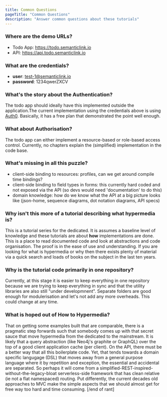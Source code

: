 ```yaml
---
title: Common Questions
pageTitle: "Common Questions"
description: "Answer common questions about these tutorials"
---
```


### Where are the demo URLs?

* Todo App: https://todo.semanticlink.io
* API: https://api.todo.semanticlink.io

### What are the credentials?

* **user**: test-1@semanticlink.io
* **password**: 1234qwerZXCV

### What's the story about the Authentication?

The todo app should ideally have this implemented outside the application.The current implementation using the credentials above is using [Auth0](https://auth0.com). Basically, it has a free plan that demonstrated the point well enough.

### What about Authorisation?

The todo app can either implement a resource-based or role-based access control. Currently, no chapters explain the (simplified) implementation in the code base.

### What's missing in all this puzzle?

- client-side binding to resources: profiles, can we get around compile time bindings?
- client-side binding to field types in forms: this currently hard coded and not exposed via the API (so devs would need 'documentation' to do this)
- domain knowledge: how do we know what the API at a big picture looks like (json-home, sequence diagrams, dot notation diagrams, API specs)

### Why isn't this more of a tutorial describing what hypermedia is?

This is a tutorial series for the dedicated. It is assumes a baseline level of knowledge and these tutorials are about **how** implementations are done. This is a place to read documented code and look at abstractions and code organisation. The proof is in the ease of use and understanding. If you are looking for what is hypermedia or why then there exists plenty of material via a quick search and loads of books on the subject in the last ten years.

### Why is the tutorial code primarily in one repository?

Currently, at this stage it is easier to keep everything in one repository because we are trying to keep everything in sync and that the utility libraries are also still "under developmnent". Separate folders are good enough for modulerisation and let's not add any more overheads. This could change at any time.

### What is hoped out of __How to Hypermedia__?

That on getting some examples built that are comparable, there is a pragmatic step forwards such that somebody comes up with that secret sauce that move hypermedia from the dedicated to the mainstream. It is likely that a query abstraction (like Neo4j's graphite or GraphQL) over the top of a good client application cache (per client). On the API, there must be a better way that all this boilerplate code. Yet, that tends towards a domain specific langugage (DSL) that moves away from a general purpose language where it by repetition and exception, the essential and accidental are separated. So perhaps it will come from a simplified-REST-inspired-without-the-legacy-bloat serverless-side framework that has clean relative (ie not a flat namespaced) routing. Put differently, the current decades old approaches to MVC make the simple aspects that we should almost get for free way too hard and time consuming. [/end of rant]
